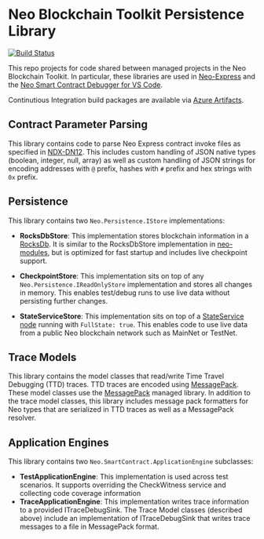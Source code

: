 # Neo Blockchain Toolkit Persistence Library

[![Build Status](https://dev.azure.com/ngdenterprise/Build/_apis/build/status/ngdenterprise.neo-blockchaintoolkit-library?branchName=master)](https://dev.azure.com/ngdenterprise/Build/_build/latest?definitionId=6&branchName=master)

This repo projects for code shared between managed projects in the Neo Blockchain Toolkit.
In particular, these libraries are used in [Neo-Express](https://github.com/neo-project/neo-express)
and the [Neo Smart Contract Debugger for VS Code](https://github.com/neo-project/neo-debugger).

Continutious Integration build packages are available via
[Azure Artifacts](https://dev.azure.com/ngdenterprise/Build/_packaging?_a=feed&feed=public).

## Contract Parameter Parsing

This library contains code to parse Neo Express contract invoke files as specified
in [NDX-DN12](https://github.com/ngdseattle/design-notes/blob/master/NDX-DN12%20-%20Neo%20Express%20Invoke%20Files.md).
This includes custom handling of JSON native types (boolean, integer, null, array)
as well as custom handling of JSON strings for encoding addresses with `@` prefix,
hashes with `#` prefix and hex strings with `0x` prefix.

## Persistence

This library contains two `Neo.Persistence.IStore` implementations:

* **RocksDbStore**: This implementation stores blockchain information in a
  [RocksDb](https://rocksdb.org/). It is similar to the RocksDbStore implementation in
  [neo-modules](https://github.com/neo-project/neo-modules), but is optimized for
  fast startup and includes live checkpoint support.

* **CheckpointStore**: This implementation sits on top of any `Neo.Persistence.IReadOnlyStore`
  implementation and stores all changes in memory. This enables test/debug runs to
  use live data without persisting further changes.

* **StateServiceStore**: This implementation sits on top of a [StateService node](https://github.com/neo-project/neo-modules/tree/master/src/StateService)
  running with `FullState: true`. This enables code to use live data from a public Neo
  blockchain network such as MainNet or TestNet.

## Trace Models

This library contains the model classes that read/write Time Travel Debugging (TTD) traces.
TTD traces are encoded using [MessagePack](https://msgpack.org/). These model classes
use the [MessagePack](https://github.com/neuecc/MessagePack-CSharp) managed library.
In addition to the trace model classes, this library includes message pack formatters for
Neo types that are serialized in TTD traces as well as a MessagePack resolver.

## Application Engines

This library contains two `Neo.SmartContract.ApplicationEngine` subclasses:

* **TestApplicationEngine**: This implementation is used across test scenarios. It supports
  overriding the CheckWitness service and collecting code coverage information
* **TraceApplicationEngine**: This implementation writes trace information to a provided
  ITraceDebugSink. The Trace Model classes (described above) include an implementation of
  ITraceDebugSink that writes trace messages to a file in MessagePack format. 
